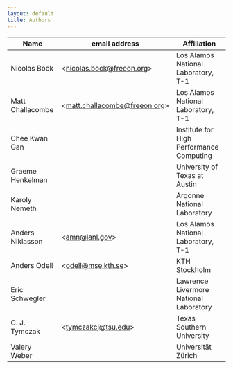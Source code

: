 ```yaml
---
layout: default
title: Authors
---
```


|Name|email address|Affiliation|
|----|-------------|-----------|
|Nicolas Bock|\<<nicolas.bock@freeon.org>\>|Los Alamos National Laboratory, T-1|
|Matt Challacombe|\<<matt.challacombe@freeon.org>\>|Los Alamos National Laboratory, T-1|
|Chee Kwan Gan||Institute for High Performance Computing|
|Graeme Henkelman||University of Texas at Austin|
|Karoly Nemeth||Argonne National Laboratory|
|Anders Niklasson|\<<amn@lanl.gov>\>|Los Alamos National Laboratory, T-1|
|Anders Odell|\<<odell@mse.kth.se>\>|KTH Stockholm|
|Eric Schwegler||Lawrence Livermore National Laboratory|
|C. J. Tymczak|\<<tymczakcj@tsu.edu>\>|Texas Southern University|
|Valery Weber||Universität Zürich|


